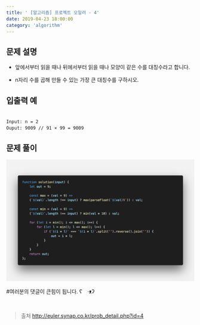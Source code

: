 ```yaml
---
title: ' [알고리즘] 프로젝트 오일러 - 4'
date: 2019-04-23 18:00:00
category: 'algorithm'
---
```


문제 설명
-------

- 앞에서부터 읽을 때나 뒤에서부터 읽을 때나 모양이 같은 수를 대칭수라고 합니다.

- n자리 수를 곱해 만들 수 있는 가장 큰 대칭수를 구하시오.

입출력 예
-------
```sh

Input: n = 2
Ouput: 9009 // 91 × 99 = 9009

```

문제 풀이
-------

![](../../../assets/euler/euler.4.solution.png)

#여러분의 댓글이 큰힘이 됩니다. ʕ　·ᴥʔ

<br />

> 출처
> <a href="http://euler.synap.co.kr/prob_detail.php?id=4" target="_blank">http://euler.synap.co.kr/prob_detail.php?id=4</a>

